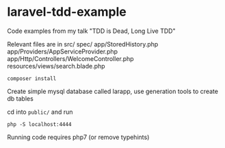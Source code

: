 # laravel-tdd-example
Code examples from my talk "TDD is Dead, Long Live TDD"

Relevant files are in 
src/
spec/
app/StoredHistory.php
app/Providers/AppServiceProvider.php
app/Http/Controllers/WelcomeController.php
resources/views/search.blade.php

```
composer install
```

Create simple mysql database called larapp, use generation tools to create db tables

cd into `public/` and run

```
php -S localhost:4444
```

Running code requires php7 (or remove typehints)

